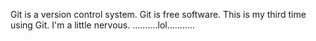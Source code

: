 Git is a version control system.
Git is free software.
This is my third time using Git.
I'm a little nervous. 
..........lol...........